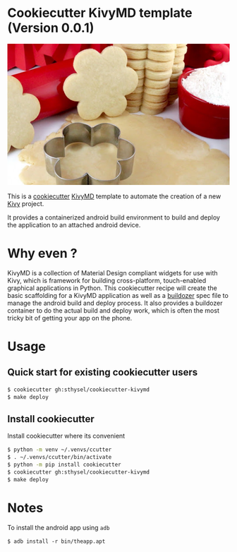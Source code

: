 # Cookiecutter KivyMD template (Version 0.0.1)

![cookiecutter](docs/pics/cookiecutter.jpg)

This is a [cookiecutter](https://github.com/cookiecutter/cookiecutter)
[KivyMD](https://github.com/kivymd/KivyMD) template to automate the creation of
a new [Kivy](https://kivy.org) project. 

It provides a containerized android build environment to build and deploy the
application to an attached android device.

# Why even ?

KivyMD is a collection of Material Design compliant widgets for use with Kivy,
which is framework for building cross-platform, touch-enabled graphical
applications in Python. This cookiecutter recipe will create the basic
scaffolding for a KivyMD application as well as a
[buildozer](https://github.com/kivy/buildozer) spec file to manage the android
build and deploy process. It also provides a buildozer container to do the
actual build and deploy work, which is often the most tricky bit of getting your
app on the phone.


# Usage

## Quick start for existing cookiecutter users

```bash
$ cookiecutter gh:sthysel/cookiecutter-kivymd
$ make deploy
```
## Install cookiecutter 

Install cookiecutter where its convenient

```bash
$ python -m venv ~/.venvs/ccutter
$ . ~/.venvs/ccutter/bin/activate
$ python -m pip install cookiecutter
$ cookiecutter gh:sthysel/cookiecutter-kivymd
$ make deploy
```

# Notes

To install the android app using `adb` 

```
$ adb install -r bin/theapp.apt
```
